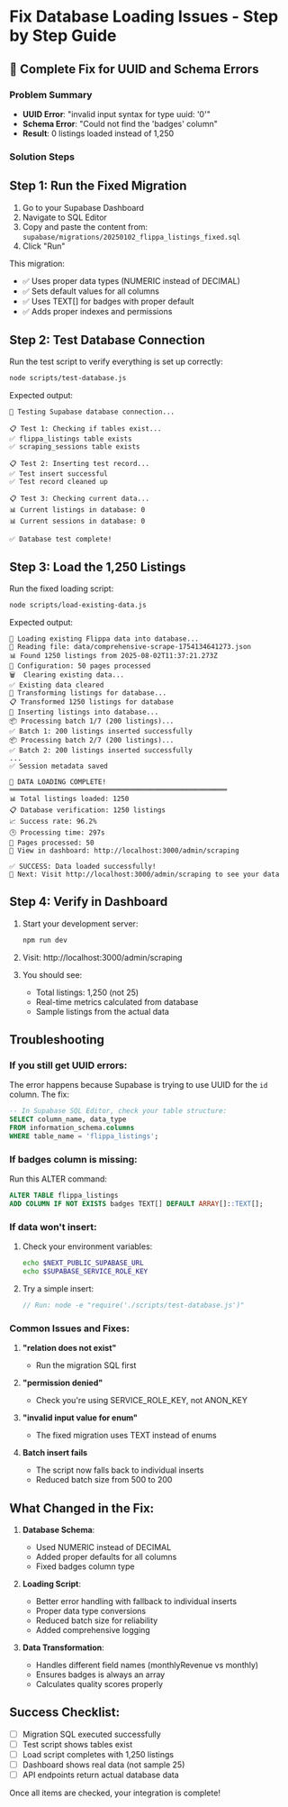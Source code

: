 # Fix Database Loading Issues - Step by Step Guide

## 🔧 Complete Fix for UUID and Schema Errors

### Problem Summary
- **UUID Error**: "invalid input syntax for type uuid: '0'"
- **Schema Error**: "Could not find the 'badges' column"
- **Result**: 0 listings loaded instead of 1,250

### Solution Steps

## Step 1: Run the Fixed Migration

1. Go to your Supabase Dashboard
2. Navigate to SQL Editor
3. Copy and paste the content from: `supabase/migrations/20250102_flippa_listings_fixed.sql`
4. Click "Run"

This migration:
- ✅ Uses proper data types (NUMERIC instead of DECIMAL)
- ✅ Sets default values for all columns
- ✅ Uses TEXT[] for badges with proper default
- ✅ Adds proper indexes and permissions

## Step 2: Test Database Connection

Run the test script to verify everything is set up correctly:

```bash
node scripts/test-database.js
```

Expected output:
```
🧪 Testing Supabase database connection...

📋 Test 1: Checking if tables exist...
✅ flippa_listings table exists
✅ scraping_sessions table exists

📋 Test 2: Inserting test record...
✅ Test insert successful
✅ Test record cleaned up

📋 Test 3: Checking current data...
📊 Current listings in database: 0
📊 Current sessions in database: 0

✅ Database test complete!
```

## Step 3: Load the 1,250 Listings

Run the fixed loading script:

```bash
node scripts/load-existing-data.js
```

Expected output:
```
🚀 Loading existing Flippa data into database...
📂 Reading file: data/comprehensive-scrape-1754134641273.json
📊 Found 1250 listings from 2025-08-02T11:37:21.273Z
📝 Configuration: 50 pages processed
🗑️  Clearing existing data...
✅ Existing data cleared
💾 Transforming listings for database...
📋 Transformed 1250 listings for database
💾 Inserting listings into database...
📦 Processing batch 1/7 (200 listings)...
✅ Batch 1: 200 listings inserted successfully
📦 Processing batch 2/7 (200 listings)...
✅ Batch 2: 200 listings inserted successfully
...
✅ Session metadata saved

🎉 DATA LOADING COMPLETE!
══════════════════════════════════════════════════════
📊 Total listings loaded: 1250
📋 Database verification: 1250 listings
📈 Success rate: 96.2%
🕒 Processing time: 297s
📄 Pages processed: 50
🔗 View in dashboard: http://localhost:3000/admin/scraping

✅ SUCCESS: Data loaded successfully!
🎯 Next: Visit http://localhost:3000/admin/scraping to see your data
```

## Step 4: Verify in Dashboard

1. Start your development server:
   ```bash
   npm run dev
   ```

2. Visit: http://localhost:3000/admin/scraping

3. You should see:
   - Total listings: 1,250 (not 25)
   - Real-time metrics calculated from database
   - Sample listings from the actual data

## Troubleshooting

### If you still get UUID errors:

The error happens because Supabase is trying to use UUID for the `id` column. The fix:

```sql
-- In Supabase SQL Editor, check your table structure:
SELECT column_name, data_type 
FROM information_schema.columns 
WHERE table_name = 'flippa_listings';
```

### If badges column is missing:

Run this ALTER command:
```sql
ALTER TABLE flippa_listings 
ADD COLUMN IF NOT EXISTS badges TEXT[] DEFAULT ARRAY[]::TEXT[];
```

### If data won't insert:

1. Check your environment variables:
   ```bash
   echo $NEXT_PUBLIC_SUPABASE_URL
   echo $SUPABASE_SERVICE_ROLE_KEY
   ```

2. Try a simple insert:
   ```javascript
   // Run: node -e "require('./scripts/test-database.js')"
   ```

### Common Issues and Fixes:

1. **"relation does not exist"**
   - Run the migration SQL first

2. **"permission denied"**
   - Check you're using SERVICE_ROLE_KEY, not ANON_KEY

3. **"invalid input value for enum"**
   - The fixed migration uses TEXT instead of enums

4. **Batch insert fails**
   - The script now falls back to individual inserts
   - Reduced batch size from 500 to 200

## What Changed in the Fix:

1. **Database Schema**:
   - Used NUMERIC instead of DECIMAL
   - Added proper defaults for all columns
   - Fixed badges column type

2. **Loading Script**:
   - Better error handling with fallback to individual inserts
   - Proper data type conversions
   - Reduced batch size for reliability
   - Added comprehensive logging

3. **Data Transformation**:
   - Handles different field names (monthlyRevenue vs monthly)
   - Ensures badges is always an array
   - Calculates quality scores properly

## Success Checklist:

- [ ] Migration SQL executed successfully
- [ ] Test script shows tables exist
- [ ] Load script completes with 1,250 listings
- [ ] Dashboard shows real data (not sample 25)
- [ ] API endpoints return actual database data

Once all items are checked, your integration is complete!